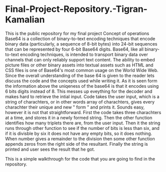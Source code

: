 # Final-Project-Repository.-Tigran-Kamalian
This is the public repository for my final project 
Concept of operations 
Base64 is a collection of binary-to-text encoding techniques that encode binary data (particularly, a sequence of 8-bit bytes) into 24-bit sequences that can be represented by four 6-bit Base64 digits.
Base64, like all binary-to-text encoding techniques, is intended to transport binary data over channels that can only reliably support text content. The ability to embed picture files or other binary assets into textual assets such as HTML and CSS files is one of Base64's most common usage on the World Wide Web.
Since the overall understanding of the base 64 is given to the reader lets discuss the code and the concepts used while writing it. 
As it is seen form the information above the uniqeness of the base64 is that it encodes using 6 bits digits instead of 8. This messes up eveything for the decoder and makes hard to retrieve the intial input. Code takes the user input, which is a string of charachters, or in other words array of charachters, gives every charachter their unique and new " form " and prints it. Sounds easy, however it is not that straightforward. First the code takes three charachters at a time, and stores it in a newly formed string. Then the other function identifies how many triplets there are, from the user input. Then it the string runs through other function to see if the number of bits is less than six, and if it is divisble by six it does not have any empty bits, so it does nothing. When number gives a remainder to the division then some other function appends zeros from the right side of the resultant. Finally the string is printed and user sees the result that he got. 

This is a simple walkthrough for the code that you are going to find in the repository. 
